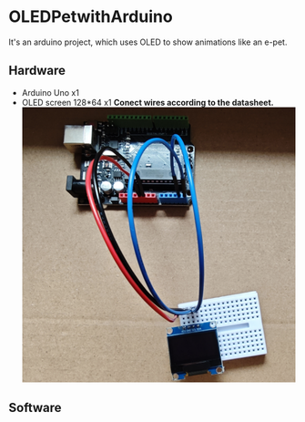 # OLEDPetwithArduino
It's an arduino project, which uses OLED to show animations like an e-pet.
## Hardware
- Arduino Uno x1
- OLED screen 128*64 x1
  **Conect wires according to the datasheet.**
  ![Wires](https://github.com/XG1666/OLEDPetwithArduino/blob/main/Eyes/Animations/Wires.jpg)
## Software
